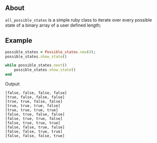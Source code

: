## About

`all_possible_states` is a simple ruby class to iterate over every possible state of a binary array of a user defined length;

## Example

```ruby
possible_states = Possible_states.new(4);
possible_states.show_state()

while possible_states.next()
    possible_states.show_state()
end
```

Output:
```
[false, false, false, false]
[true, false, false, false]
[true, true, false, false]
[true, true, true, false]
[true, true, true, true]
[false, true, false, false]
[false, true, true, false]
[false, true, true, true]
[false, false, true, false]
[false, false, true, true]
[false, false, false, true]
```